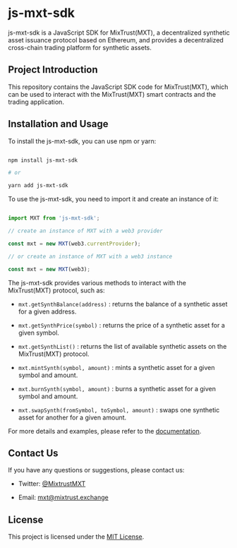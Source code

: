 # js-mxt-sdk

js-mxt-sdk is a JavaScript SDK for MixTrust(MXT), a decentralized synthetic asset issuance protocol based on Ethereum, and provides a decentralized cross-chain trading platform for synthetic assets.

## Project Introduction

This repository contains the JavaScript SDK code for MixTrust(MXT), which can be used to interact with the MixTrust(MXT) smart contracts and the trading application.

## Installation and Usage

To install the js-mxt-sdk, you can use npm or yarn:

```bash

npm install js-mxt-sdk

# or

yarn add js-mxt-sdk

```

To use the js-mxt-sdk, you need to import it and create an instance of it:

```javascript

import MXT from 'js-mxt-sdk';

// create an instance of MXT with a web3 provider

const mxt = new MXT(web3.currentProvider);

// or create an instance of MXT with a web3 instance

const mxt = new MXT(web3);

```

The js-mxt-sdk provides various methods to interact with the MixTrust(MXT) protocol, such as:

- `mxt.getSynthBalance(address)` : returns the balance of a synthetic asset for a given address.

- `mxt.getSynthPrice(symbol)` : returns the price of a synthetic asset for a given symbol.

- `mxt.getSynthList()` : returns the list of available synthetic assets on the MixTrust(MXT) protocol.

- `mxt.mintSynth(symbol, amount)` : mints a synthetic asset for a given symbol and amount.

- `mxt.burnSynth(symbol, amount)` : burns a synthetic asset for a given symbol and amount.

- `mxt.swapSynth(fromSymbol, toSymbol, amount)` : swaps one synthetic asset for another for a given amount.

For more details and examples, please refer to the [documentation](https://github.com/mixtrustexchange/js-mxt-sdk/blob/master/docs/README.md).

## Contact Us

If you have any questions or suggestions, please contact us:

- Twitter: [@MixtrustMXT](https://twitter.com/MixtrustMXT)

- Email: mxt@mixtrust.exchange

## License

This project is licensed under the [MIT License](https://github.com/mixtrustexchange/js-mxt-sdk/blob/master/LICENSE).

